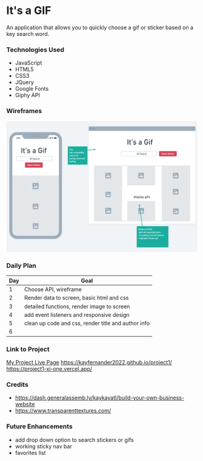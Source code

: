 # It's a GIF

An application that allows you to quickly choose a gif or sticker based on a key search word.

### Technologies Used

- JavaScript
- HTML5
- CSS3
- JQuery
- Google Fonts
- Giphy API


### Wireframes

![Its a Gif layout](./wireframe2.png)


### Daily Plan

|Day|Goal|
|----|----|
| 1 | Choose API, wireframe |
| 2 | Render data to screen, basic html and css |
| 3 | detailed functions, render image to screen |
| 4 | add event listeners and responsive design |
| 5 | clean up code and css, render title and author info |
| 6 |  |


### Link to Project
[My Project Live Page](https://kayfernander2022.github.io/project1/)
https://kayfernander2022.github.io/project1/
https://project1-xi-one.vercel.app/

### Credits

- https://dash.generalassemb.ly/kaykayatl/build-your-own-business-website
- https://www.transparenttextures.com/

### Future Enhancements

- add drop down option to search stickers or gifs
- working sticky nav bar
- favorites list